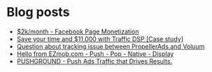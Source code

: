 # Blog posts
<!-- BLOG-POST-LIST:START -->
- [$2k/month - Facebook Page Monetization](https://afflift.com/f/threads/2k-month-facebook-page-monetization.10637/)
- [Save your time and $11,000 with Traffic DSP [Case study]](https://afflift.com/f/threads/save-your-time-and-11-000-with-traffic-dsp-case-study.10672/)
- [Question about tracking issue between PropellerAds and Voluum](https://afflift.com/f/threads/question-about-tracking-issue-between-propellerads-and-voluum.10671/)
- [Hello from EZmob.com - Push - Pop - Native - Display](https://afflift.com/f/threads/hello-from-ezmob-com-push-pop-native-display.1018/)
- [PUSHGROUND - Push Ads Traffic that Drives Results.](https://afflift.com/f/threads/pushground-push-ads-traffic-that-drives-results.10571/)
<!-- BLOG-POST-LIST:END -->
